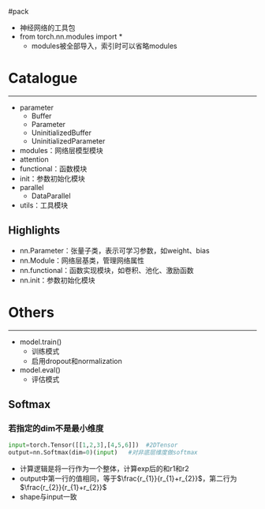 
#pack


- 神经网络的工具包
- from torch.nn.modules import * 
	- modules被全部导入，索引时可以省略modules


# Catalogue
---
- parameter
	- Buffer
	- Parameter
	- UninitializedBuffer
	- UninitializedParameter
- modules：网络层模型模块
- attention
- functional：函数模块
- init：参数初始化模块
- parallel
	- DataParallel
- utils：工具模块

## Highlights
- nn.Parameter：张量子类，表示可学习参数，如weight、bias
- nn.Module：网络层基类，管理网络属性
- nn.functional：函数实现模块，如卷积、池化、激励函数
- nn.init：参数初始化模块





# Others
---
- model.train()
	- 训练模式
	- 启用dropout和normalization
- model.eval()
	- 评估模式


## Softmax
### 若指定的dim不是最小维度
```python
input=torch.Tensor([[1,2,3],[4,5,6]])  #2DTensor
output=nn.Softmax(dim=0)(input)   #对非底层维度做softmax
```
- 计算逻辑是将一行作为一个整体，计算exp后的和r1和r2
- output中第一行的值相同，等于$\frac{r_{1}}{r_{1}+r_{2}}$，第二行为$\frac{r_{2}}{r_{1}+r_{2}}$
- shape与input一致